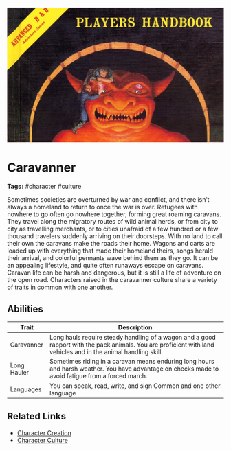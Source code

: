 ![heading](../../assets/images/heading.jpg)

# Caravanner

**Tags:**  #character #culture 

Sometimes societies are overturned by war and conflict, and there isn’t always a homeland to return to once the war is over. Refugees with nowhere to go often go nowhere together, forming great roaming caravans. They travel along the migratory routes of wild animal herds, or from city to city as travelling merchants, or to cities unafraid of a few hundred or a few thousand travelers suddenly arriving on their doorsteps. With no land to call their own the caravans make the roads their home. Wagons and carts are loaded up with everything that made their homeland theirs, songs herald their arrival, and colorful pennants wave behind them as they go. It can be an appealing lifestyle, and quite often runaways escape on caravans. Caravan life can be harsh and dangerous, but it is still a life of adventure on the open road. Characters raised in the caravanner culture share a variety of traits in common with one another.

## Abilities

| Trait | Description |
| ----- | ----------- |
| Caravanner | Long hauls require steady handling of a wagon and a good rapport with the pack animals. You are proficient with land vehicles and in the animal handling skill |
| Long Hauler | Sometimes riding in a caravan means enduring long hours and harsh weather. You have advantage on checks made to avoid fatigue from a forced march. |
| Languages | You can speak, read, write, and sign Common and one other language |

## Related Links
- [Character Creation](../../20_character_creation.md)
- [Character Culture](../../23_character_culture.md)